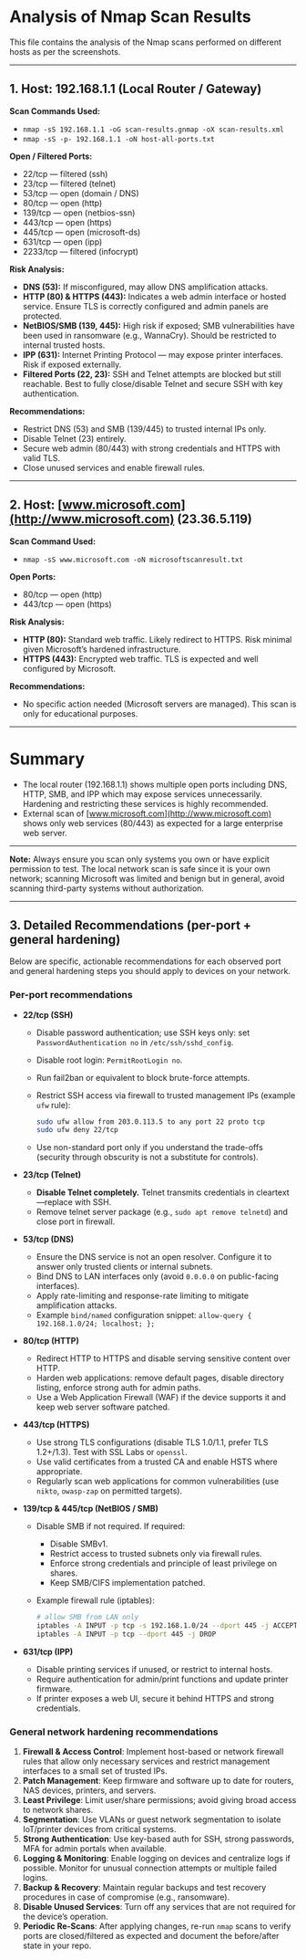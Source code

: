# Analysis of Nmap Scan Results

This file contains the analysis of the Nmap scans performed on different hosts as per the screenshots.

---

## 1. Host: 192.168.1.1 (Local Router / Gateway)

**Scan Commands Used:**

* `nmap -sS 192.168.1.1 -oG scan-results.gnmap -oX scan-results.xml`
* `nmap -sS -p- 192.168.1.1 -oN host-all-ports.txt`

**Open / Filtered Ports:**

* 22/tcp — filtered (ssh)
* 23/tcp — filtered (telnet)
* 53/tcp — open (domain / DNS)
* 80/tcp — open (http)
* 139/tcp — open (netbios-ssn)
* 443/tcp — open (https)
* 445/tcp — open (microsoft-ds)
* 631/tcp — open (ipp)
* 2233/tcp — filtered (infocrypt)

**Risk Analysis:**

* **DNS (53):** If misconfigured, may allow DNS amplification attacks.
* **HTTP (80) & HTTPS (443):** Indicates a web admin interface or hosted service. Ensure TLS is correctly configured and admin panels are protected.
* **NetBIOS/SMB (139, 445):** High risk if exposed; SMB vulnerabilities have been used in ransomware (e.g., WannaCry). Should be restricted to internal trusted hosts.
* **IPP (631):** Internet Printing Protocol — may expose printer interfaces. Risk if exposed externally.
* **Filtered Ports (22, 23):** SSH and Telnet attempts are blocked but still reachable. Best to fully close/disable Telnet and secure SSH with key authentication.

**Recommendations:**

* Restrict DNS (53) and SMB (139/445) to trusted internal IPs only.
* Disable Telnet (23) entirely.
* Secure web admin (80/443) with strong credentials and HTTPS with valid TLS.
* Close unused services and enable firewall rules.

---

## 2. Host: [www.microsoft.com](http://www.microsoft.com) (23.36.5.119)

**Scan Command Used:**

* `nmap -sS www.microsoft.com -oN microsoftscanresult.txt`

**Open Ports:**

* 80/tcp — open (http)
* 443/tcp — open (https)

**Risk Analysis:**

* **HTTP (80):** Standard web traffic. Likely redirect to HTTPS. Risk minimal given Microsoft’s hardened infrastructure.
* **HTTPS (443):** Encrypted web traffic. TLS is expected and well configured by Microsoft.

**Recommendations:**

* No specific action needed (Microsoft servers are managed). This scan is only for educational purposes.

---

# Summary

* The local router (192.168.1.1) shows multiple open ports including DNS, HTTP, SMB, and IPP which may expose services unnecessarily. Hardening and restricting these services is highly recommended.
* External scan of [www.microsoft.com](http://www.microsoft.com) shows only web services (80/443) as expected for a large enterprise web server.

---

**Note:** Always ensure you scan only systems you own or have explicit permission to test. The local network scan is safe since it is your own network; scanning Microsoft was limited and benign but in general, avoid scanning third-party systems without authorization.

---

## 3. Detailed Recommendations (per-port + general hardening)

Below are specific, actionable recommendations for each observed port and general hardening steps you should apply to devices on your network.

### Per-port recommendations

* **22/tcp (SSH)**

  * Disable password authentication; use SSH keys only: set `PasswordAuthentication no` in `/etc/ssh/sshd_config`.
  * Disable root login: `PermitRootLogin no`.
  * Run fail2ban or equivalent to block brute-force attempts.
  * Restrict SSH access via firewall to trusted management IPs (example `ufw` rule):

    ```bash
    sudo ufw allow from 203.0.113.5 to any port 22 proto tcp
    sudo ufw deny 22/tcp
    ```
  * Use non-standard port only if you understand the trade-offs (security through obscurity is not a substitute for controls).

* **23/tcp (Telnet)**

  * **Disable Telnet completely.** Telnet transmits credentials in cleartext—replace with SSH.
  * Remove telnet server package (e.g., `sudo apt remove telnetd`) and close port in firewall.

* **53/tcp (DNS)**

  * Ensure the DNS service is not an open resolver. Configure it to answer only trusted clients or internal subnets.
  * Bind DNS to LAN interfaces only (avoid `0.0.0.0` on public-facing interfaces).
  * Apply rate-limiting and response-rate limiting to mitigate amplification attacks.
  * Example `bind/named` configuration snippet: `allow-query { 192.168.1.0/24; localhost; };`

* **80/tcp (HTTP)**

  * Redirect HTTP to HTTPS and disable serving sensitive content over HTTP.
  * Harden web applications: remove default pages, disable directory listing, enforce strong auth for admin paths.
  * Use a Web Application Firewall (WAF) if the device supports it and keep web server software patched.

* **443/tcp (HTTPS)**

  * Use strong TLS configurations (disable TLS 1.0/1.1, prefer TLS 1.2+/1.3). Test with SSL Labs or `openssl`.
  * Use valid certificates from a trusted CA and enable HSTS where appropriate.
  * Regularly scan web applications for common vulnerabilities (use `nikto`, `owasp-zap` on permitted targets).

* **139/tcp & 445/tcp (NetBIOS / SMB)**

  * Disable SMB if not required. If required:

    * Disable SMBv1.
    * Restrict access to trusted subnets only via firewall rules.
    * Enforce strong credentials and principle of least privilege on shares.
    * Keep SMB/CIFS implementation patched.
  * Example firewall rule (iptables):

    ```bash
    # allow SMB from LAN only
    iptables -A INPUT -p tcp -s 192.168.1.0/24 --dport 445 -j ACCEPT
    iptables -A INPUT -p tcp --dport 445 -j DROP
    ```

* **631/tcp (IPP)**

  * Disable printing services if unused, or restrict to internal hosts.
  * Require authentication for admin/print functions and update printer firmware.
  * If printer exposes a web UI, secure it behind HTTPS and strong credentials.

### General network hardening recommendations

1. **Firewall & Access Control**: Implement host-based or network firewall rules that allow only necessary services and restrict management interfaces to a small set of trusted IPs.
2. **Patch Management**: Keep firmware and software up to date for routers, NAS devices, printers, and servers.
3. **Least Privilege**: Limit user/share permissions; avoid giving broad access to network shares.
4. **Segmentation**: Use VLANs or guest network segmentation to isolate IoT/printer devices from critical systems.
5. **Strong Authentication**: Use key-based auth for SSH, strong passwords, MFA for admin portals when available.
6. **Logging & Monitoring**: Enable logging on devices and centralize logs if possible. Monitor for unusual connection attempts or multiple failed logins.
7. **Backup & Recovery**: Maintain regular backups and test recovery procedures in case of compromise (e.g., ransomware).
8. **Disable Unused Services**: Turn off any services that are not required for the device’s operation.
9. **Periodic Re-Scans**: After applying changes, re-run `nmap` scans to verify ports are closed/filtered as expected and document the before/after state in your repo.

